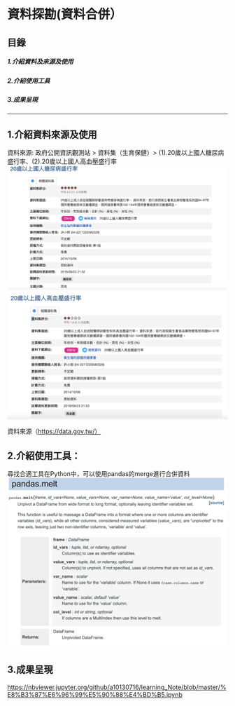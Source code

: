 # 資料探勘(資料合併）
 ## 目錄
  ##### 1.介紹資料及來源及使用
  ##### 2.介紹使用工具
  ##### 3.成果呈現
  
______________________________

## 1.介紹資料來源及使用


資料來源:
政府公開資訊觀測站 > 資料集（生育保健）> (1).20歲以上國人糖尿病盛行率、(2).20歲以上國人高血壓盛行率
![image](https://github.com/a10130716/learning_Note/blob/master/%E7%B3%96%E5%B0%BF%E7%97%85.png)
![image](https://github.com/a10130716/learning_Note/blob/master/%E8%A1%80%E5%A3%93.png)

資料來源（https://data.gov.tw/）

## 2.介紹使用工具：
尋找合適工具在Python中，可以使用pandas的merge進行合併資料
![image](https://github.com/a10130716/learning_Note/blob/master/pandas_melt.png)

## 3.成果呈現
https://nbviewer.jupyter.org/github/a10130716/learning_Note/blob/master/%E8%B3%87%E6%96%99%E5%90%88%E4%BD%B5.ipynb
